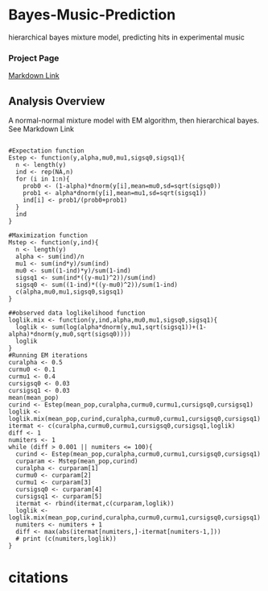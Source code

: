# Bayes-Music-Prediction
hierarchical bayes mixture model, predicting hits in experimental music

### Project Page

[Markdown Link](https://katjanewilson.github.io/Bayes-Music-Prediction/)

## Analysis Overview

A normal-normal mixture model with EM algorithm, then hierarchical bayes. See Markdown Link

``` {r}

#Expectation function
Estep <- function(y,alpha,mu0,mu1,sigsq0,sigsq1){
  n <- length(y)  
  ind <- rep(NA,n)
  for (i in 1:n){
    prob0 <- (1-alpha)*dnorm(y[i],mean=mu0,sd=sqrt(sigsq0))
    prob1 <- alpha*dnorm(y[i],mean=mu1,sd=sqrt(sigsq1))
    ind[i] <- prob1/(prob0+prob1)
  }
  ind
}

#Maximization function
Mstep <- function(y,ind){
  n <- length(y)
  alpha <- sum(ind)/n
  mu1 <- sum(ind*y)/sum(ind)
  mu0 <- sum((1-ind)*y)/sum(1-ind)
  sigsq1 <- sum(ind*((y-mu1)^2))/sum(ind)
  sigsq0 <- sum((1-ind)*((y-mu0)^2))/sum(1-ind)
  c(alpha,mu0,mu1,sigsq0,sigsq1)
}

##observed data loglikelihood function
loglik.mix <- function(y,ind,alpha,mu0,mu1,sigsq0,sigsq1){
  loglik <- sum(log(alpha*dnorm(y,mu1,sqrt(sigsq1))+(1-alpha)*dnorm(y,mu0,sqrt(sigsq0))))
  loglik
}
#Running EM iterations
curalpha <- 0.5
curmu0 <- 0.1
curmu1 <- 0.4
cursigsq0 <- 0.03
cursigsq1 <- 0.03
mean(mean_pop)
curind <- Estep(mean_pop,curalpha,curmu0,curmu1,cursigsq0,cursigsq1)
loglik <- loglik.mix(mean_pop,curind,curalpha,curmu0,curmu1,cursigsq0,cursigsq1)
itermat <- c(curalpha,curmu0,curmu1,cursigsq0,cursigsq1,loglik)
diff <- 1
numiters <- 1
while (diff > 0.001 || numiters <= 100){
  curind <- Estep(mean_pop,curalpha,curmu0,curmu1,cursigsq0,cursigsq1)
  curparam <- Mstep(mean_pop,curind)
  curalpha <- curparam[1]
  curmu0 <- curparam[2]
  curmu1 <- curparam[3]
  cursigsq0 <- curparam[4]
  cursigsq1 <- curparam[5]
  itermat <- rbind(itermat,c(curparam,loglik))
  loglik <- loglik.mix(mean_pop,curind,curalpha,curmu0,curmu1,cursigsq0,cursigsq1)
  numiters <- numiters + 1
  diff <- max(abs(itermat[numiters,]-itermat[numiters-1,])) 
  # print (c(numiters,loglik))
}

```

# citations
